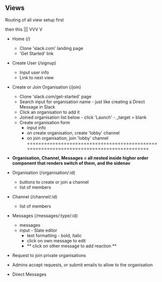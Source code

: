 ## Views

Routing of all view setup first

then this |||
          VVV
           V

 - Home (/)
    - Clone 'slack.com' landing page
    - 'Get Started' link
 - Create User (/signup)
    - Input user info
    - Link to next view
 - Create or Join Organisation (/join)
    - Clone 'slack.com/get-started' page
    - Search input for organisation name - just like creating a Direct Message in Slack
    - Click an organisation to add it
    - Joined organisation list below - click 'Launch' - _target = blank
    - Create organisation form
        - input info
        - on create organisation, create 'lobby' channel
        - on join organisation, join 'lobby' channel
=========================================================================================
 - **Organisation, Channel, Messages = all nested inside higher order component that renders switch of them, and the sidenav**
 - Organisation (/organisation/:id)
    - buttons to create or join a channel
    - list of members
 - Channel (/channel/:id)
    - list of members
 - Messages (/messages/:type/:id)
    - messages
    - input - Slate editor
        - text formatting - bold, italic
        - click on own message to edit
        - ** click on other message to add reaction **



 - Request to join private organisations
 - Admins accept requests, or submit emails to allow to the organisation
 - Direct Messages
